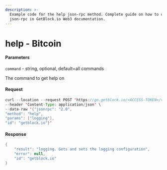```yaml
---
description: >-
  Example code for the help json-rpc method. Сomplete guide on how to use help
  json-rpc in GetBlock.io Web3 documentation.
---
```


# help - Bitcoin

#### Parameters

`command` - string, optional, default=all commands

The command to get help on

#### Request

```java
curl --location --request POST 'https://go.getblock.io/<ACCESS-TOKEN>/v1/mainnet/' \
--header 'Content-Type: application/json' \
--data-raw '{"jsonrpc": "2.0",
"method": "help",
"params": ["logging"],
"id": "getblock.io"}'
```

#### Response

```java
{
    "result": "logging. Gets and sets the logging configuration",
    "error": null,
    "id": "getblock.io"
}
```

